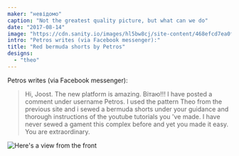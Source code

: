```yaml
---
maker: "невідомо"
caption: "Not the greatest quality picture, but what can we do"
date: "2017-08-14"
image: "https://cdn.sanity.io/images/hl5bw8cj/site-content/468efcd7ea0faf06b74fa10c0a092f21d374c7e8-1080x1142.jpg"
intro: "Petros writes (via Facebook messenger):"
title: "Red bermuda shorts by Petros"
designs:
  - "theo"
---
```


Petros writes (via Facebook messenger):

> Hi, Joost. The new platform is amazing. Вітаю!!! I have posted a comment under username Petros. I used the pattern Theo from the previous site and i sewed a bermuda shorts under your guidance and thorough instructions of the youtube tutorials you 've made. I have never sewed a gament this complex before and yet you made it easy. You are extraordinary.

![Here's a view from the front](https://posts.freesewing.org/uploads/red_theo_2_6b1dc84c14.jpg "Here's a view from the front")
